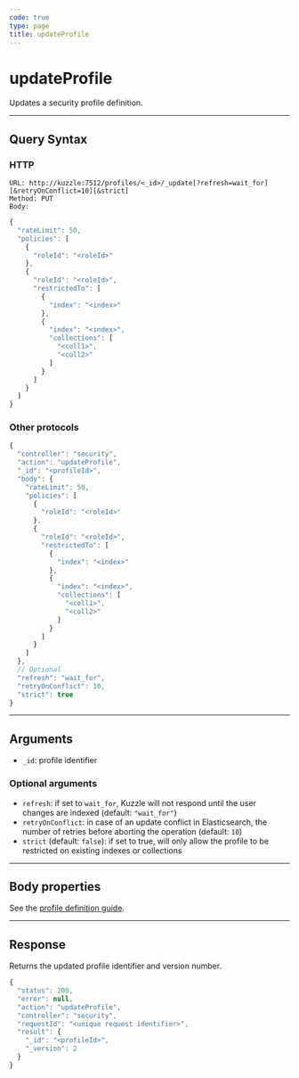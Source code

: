 ```yaml
---
code: true
type: page
title: updateProfile
---
```


# updateProfile

Updates a security profile definition.

---

## Query Syntax

### HTTP

```http
URL: http://kuzzle:7512/profiles/<_id>/_update[?refresh=wait_for][&retryOnConflict=10][&strict]
Method: PUT
Body:
```

```js
{
  "rateLimit": 50,
  "policies": [
    {
      "roleId": "<roleId>"
    },
    {
      "roleId": "<roleId>",
      "restrictedTo": [
        {
          "index": "<index>"
        },
        {
          "index": "<index>",
          "collections": [
            "<coll1>",
            "<coll2>"
          ]
        }
      ]
    }
  ]
}
```

### Other protocols

```js
{
  "controller": "security",
  "action": "updateProfile",
  "_id": "<profileId>",
  "body": {
    "rateLimit": 50,
    "policies": [
      {
        "roleId": "<roleId>"
      },
      {
        "roleId": "<roleId>",
        "restrictedTo": [
          {
            "index": "<index>"
          },
          {
            "index": "<index>",
            "collections": [
              "<coll1>",
              "<coll2>"
            ]
          }
        ]
      }
    ]
  },
  // Optional
  "refresh": "wait_for",
  "retryOnConflict": 10,
  "strict": true
}
```

---

## Arguments

- `_id`: profile identifier

### Optional arguments

- `refresh`: if set to `wait_for`, Kuzzle will not respond until the user changes are indexed (default: `"wait_for"`)
- `retryOnConflict`: in case of an update conflict in Elasticsearch, the number of retries before aborting the operation (default: `10`)
- `strict` (default: `false`): if set to true, will only allow the profile to be restricted on existing indexes or collections <SinceBadge version="2.6.0"/>

---

## Body properties

See the [profile definition guide](/core/2/guides/main-concepts/permissions#profiles).

---

## Response

Returns the updated profile identifier and version number.

```js
{
  "status": 200,
  "error": null,
  "action": "updateProfile",
  "controller": "security",
  "requestId": "<unique request identifier>",
  "result": {
    "_id": "<profileId>",
    "_version": 2
  }
}
```
